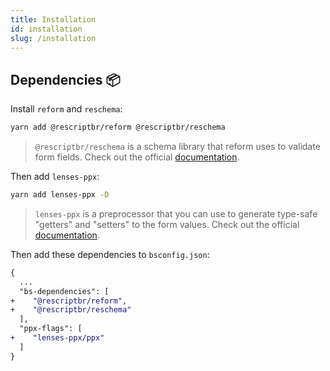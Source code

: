 ```yaml
---
title: Installation 
id: installation
slug: /installation
---
```


## Dependencies 📦

Install `reform` and `reschema`:

```sh
yarn add @rescriptbr/reform @rescriptbr/reschema
```
> `@rescriptbr/reschema` is a schema library that reform uses to validate form fields. Check out the official [documentation](https://github.com/rescriptbr/reschema).


Then add `lenses-ppx`:

```sh
yarn add lenses-ppx -D
```

> `lenses-ppx` is a preprocessor that you can use to generate type-safe "getters" and "setters" to the form values. Check out the official [documentation](https://github.com/Astrocoders/lenses-ppx).

Then add these dependencies to `bsconfig.json`:
```diff
{
  ...
  "bs-dependencies": [
+    "@rescriptbr/reform",
+    "@rescriptbr/reschema"
  ],
  "ppx-flags": [
+    "lenses-ppx/ppx"
  ]
}
```

